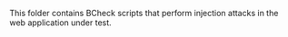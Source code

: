This folder contains BCheck scripts that perform injection attacks in the web application under test.
